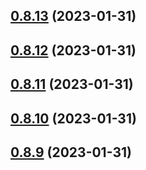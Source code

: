## [0.8.13](https://github.com/bcgov/nr-spar-backend/compare/v0.8.12...v0.8.13) (2023-01-31)



## [0.8.12](https://github.com/bcgov/nr-spar-backend/compare/v0.8.11...v0.8.12) (2023-01-31)



## [0.8.11](https://github.com/bcgov/nr-spar-backend/compare/v0.8.10...v0.8.11) (2023-01-31)



## [0.8.10](https://github.com/bcgov/nr-spar-backend/compare/v0.8.9...v0.8.10) (2023-01-31)



## [0.8.9](https://github.com/bcgov/nr-spar-backend/compare/v0.8.8...v0.8.9) (2023-01-31)



